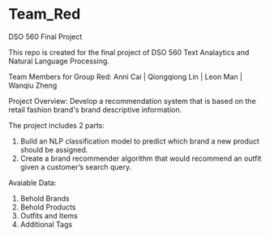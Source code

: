 # Team_Red
DSO 560 Final Project

This repo is created for the final project of DSO 560 Text Analaytics and Natural Language Processing. 

Team Members for Group Red:
Anni Cai | Qiongqiong Lin | Leon Man | Wanqiu Zheng

Project Overview:
Develop a recommendation system that is based on the retail fashion brand's brand descriptive information.

The project includes 2 parts:
1. Build an NLP classification model to predict which brand a new product should be assigned.
2. Create a brand recommender algorithm that would recommend an outfit given a customer’s search query.

Avaiable Data:
1. Behold Brands
2. Behold Products
3. Outfits and Items
4. Additional Tags
